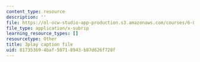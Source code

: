 ```yaml
---
content_type: resource
description: ''
file: https://ol-ocw-studio-app-production.s3.amazonaws.com/courses/6-890-algorithmic-lower-bounds-fun-with-hardness-proofs-fall-2014/817353694baf50718943b87d626f728f_LHBc2mE71yc.vtt
file_type: application/x-subrip
learning_resource_types: []
resourcetype: Other
title: 3play caption file
uid: 81735369-4baf-5071-8943-b87d626f728f
---
```

